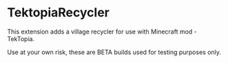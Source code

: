 # TektopiaRecycler
This extension adds a village recycler for use with Minecraft mod - TekTopia.

Use at your own risk, these are BETA builds used for testing purposes only.